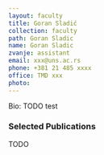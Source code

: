 ```yaml
---
layout: faculty
title: Goran Sladić
collection: faculty
path: Goran Sladic
name: Goran Sladic
zvanje: assistant
email: xxx@uns.ac.rs
phone: +381 21 485 xxxx
office: TMD xxx
photo: 
---
```


Bio: TODO test

### Selected Publications

TODO
